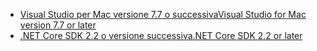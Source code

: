 * [<span data-ttu-id="27fce-101">Visual Studio per Mac versione 7.7 o successiva</span><span class="sxs-lookup"><span data-stu-id="27fce-101">Visual Studio for Mac version 7.7 or later</span></span>](https://www.visualstudio.com/downloads/)
* [<span data-ttu-id="27fce-102">.NET Core SDK 2.2 o versione successiva</span><span class="sxs-lookup"><span data-stu-id="27fce-102">.NET Core SDK 2.2 or later</span></span>](https://www.microsoft.com/net/download/all)